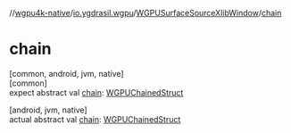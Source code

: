 //[wgpu4k-native](../../../index.md)/[io.ygdrasil.wgpu](../index.md)/[WGPUSurfaceSourceXlibWindow](index.md)/[chain](chain.md)

# chain

[common, android, jvm, native]\
[common]\
expect abstract val [chain](chain.md): [WGPUChainedStruct](../-w-g-p-u-chained-struct/index.md)

[android, jvm, native]\
actual abstract val [chain](chain.md): [WGPUChainedStruct](../-w-g-p-u-chained-struct/index.md)